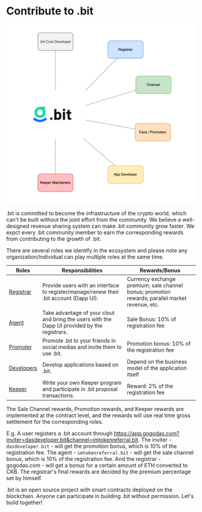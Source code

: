 #  Contribute to .bit

<img src="./contribute-to-dotbit.png" alt="Buidl Together" style="zoom:50%;" />

.bit is committed to become the infrastructure of the crypto world, which can't be built without the joint effort from the community. We believe a well-designed revenue sharing system can make .bit community grow faster. We expct every .bit community member to earn the corresponding rewards from contributing to the growth of .bit.

There are several roles we identify   in the ecosystem and please note any organization/individual can play multiple roles at the same time. 

| Roles                                            | Responsibilities                                             | Rewards/Bonus                                                |
| ------------------------------------------------ | ------------------------------------------------------------ | ------------------------------------------------------------ |
| [Registrar](registrar.md)                        | Provide users with an interface to register/manage/renew their .bit account (Dapp UI). | Currency exchange premium; sale channel bonus; promotion rewards; parallel market revenue, etc. |
| [Agent](Agent.md)                            | Take advantage of your clout and bring the users with the Dapp UI provided by the registrars. | Sale Bonus: 10% of registration fee                       |
| [Promoter](referral.md)                           | Promote .bit to your friends in social medias and invite them to use .bit. | Promotion bonus: 10% of the registration fee                 |
| [Developers](../developers/build-application.md) | Develop applications based on .bit.                           | Depend on the business model of the application itself      |
| [Keeper](keeper.md)                              | Write your own Keeper program and participate in .bit proposal transactions. | Reward: 2% of the registration fee                           |

The Sale Channel rewards, Promotion rewards, and Keeper rewards are implemented at the contract level, and the rewards will use real time gross settlement for the corresponding roles.

E.g. A user registers a .bit account through https://app.gogodas.com?inviter=dasdeveloper.bit&channel=imtokenreferral.bit. The inviter -`dasdeveloper.bit` - will get the promotion bonus, which is 10% of the registration fee. The agent - `imtokenreferral.bit` - will get the sale channel bonus, which is 10% of the registration fee. And the registrar - gogodas.com - will get a bonus for a certain amount of ETH converted to CKB. The registrar's final rewards are decided by the premium percentage set by himself.

.bit is an open source project with smart contracts deployed on the blockchain. Anyone can participate in building .bit without permission. Let's build together!
